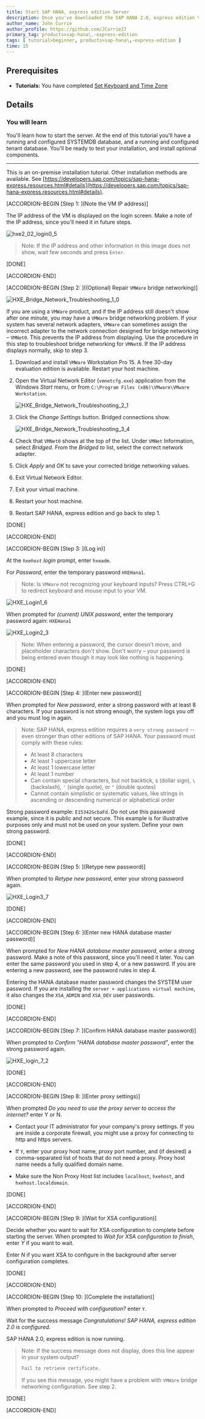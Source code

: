 ```yaml
---
title: Start SAP HANA, express edition Server
description: Once you've downloaded the SAP HANA 2.0, express edition Virtual Machine package and set the keyboard and time zone, log in and change the default passwords to secure your system.
author_name: John Currie
author_profile: https://github.com/JCurrie27
primary_tag: products>sap-hana\,-express-edition
tags: [ tutorial>beginner, products>sap-hana\,-express-edition ]
time: 15
---
```


<!-- loio6b3090fbfef64012a05475a833a7e77a -->

## Prerequisites
 - **Tutorials:** You have completed [Set Keyboard and Time Zone](hxe-ua-keyboard-vm)

## Details
### You will learn
You'll learn how to start the server. At the end of this tutorial you'll have a running and configured SYSTEMDB database, and a running and configured tenant database. You'll be ready to test your installation, and install optional components.

---

This is an on-premise installation tutorial. Other installation methods are available. See [https://developers.sap.com/topics/sap-hana-express.resources.html#details](https://developers.sap.com/topics/sap-hana-express.resources.html#details).

[ACCORDION-BEGIN [Step 1: ](Note the VM IP address)]

The IP address of the VM is displayed on the login screen. Make a note of the IP address, since you'll need it in future steps.

![hxe2_02_login0_5](hxe2_02_login0_5.png)

> Note:
> If the IP address and other information in this image does not show, wait few seconds and press `Enter`.
> 
> 

[DONE]

[ACCORDION-END]

[ACCORDION-BEGIN [Step 2: ]((Optional) Repair `VMWare` bridge networking)]

![HXE_Bridge_Network_Troubleshooting_1_0](HXE_Bridge_Network_Troubleshooting_1_0.png)

If you are using a `VMWare` product, and if the IP address still doesn't show after one minute, you may have a `VMWare` bridge networking problem. If your system has several network adapters, `VMWare` can sometimes assign the incorrect adapter to the network connection designed for bridge networking – `VMNet0`. This prevents the IP address from displaying. Use the procedure in this step to troubleshoot bridge networking for `VMNet0`. If the IP address displays normally, skip to step 3.

1.  Download and install `VMWare` Workstation Pro 15. A free 30-day evaluation edition is available. Restart your host machine.

2.  Open the Virtual Network Editor (`vmnetcfg.exe`) application from the Windows *Start* menu, or from `C:\Program Files (x86)\VMware\VMware Workstation`.

    ![HXE_Bridge_Network_Troubleshooting_2_1](HXE_Bridge_Network_Troubleshooting_2_1.png)

3.  Click the *Change Settings* button. Bridged connections show.

    ![HXE_Bridge_Network_Troubleshooting_3_4](HXE_Bridge_Network_Troubleshooting_3_4.png)

4.  Check that `VMNet0` shows at the top of the list. Under `VMNet` Information, select *Bridged*. From the *Bridged to* list, select the correct network adapter.
5.  Click *Apply* and *OK* to save your corrected bridge networking values.
6.  Exit Virtual Network Editor.
7.  Exit your virtual machine.
8.  Restart your host machine.
9.  Restart SAP HANA, express edition and go back to step 1.

[DONE]

[ACCORDION-END]

[ACCORDION-BEGIN [Step 3: ](Log in)]

At the *`hxehost` login* prompt, enter `hxeadm`.

For *Password*, enter the temporary password `HXEHana1`.

> Note:
> Is `VMWare` not recognizing your keyboard inputs? Press CTRL+G to redirect keyboard and mouse input to your VM.
> 
> 

![HXE_Login1_6](HXE_Login1_6.png)

When prompted for *(current) UNIX password*, enter the temporary password again: `HXEHana1`

![HXE_Login2_3](HXE_Login2_3.png)

> Note:
> When entering a password, the cursor doesn't move, and placeholder characters don't show. Don't worry – your password is being entered even though it may look like nothing is happening.
> 
> 

[DONE]

[ACCORDION-END]

[ACCORDION-BEGIN [Step 4: ](Enter new password)]

When prompted for *New password*, enter a strong password with at least 8 characters. If your password is not strong enough, the system logs you off and you must log in again.

> Note:
> SAP HANA, express edition requires a `very strong password` -- even stronger than other editions of SAP HANA. Your password must comply with these rules:
> 
> -   At least 8 characters
> -   At least 1 uppercase letter
> -   At least 1 lowercase letter
> -   At least 1 number
> -   Can contain special characters, but not backtick, `$` (dollar sign), `\` (backslash), `'` (single quote), or `"` (double quotes)
> -   Cannot contain simplistic or systematic values, like strings in ascending or descending numerical or alphabetical order
> 
> 

Strong password example: `E15342GcbaFd`. Do not use this password example, since it is public and not secure. This example is for illustrative purposes only and must not be used on your system. Define your own strong password.

[DONE]

[ACCORDION-END]

[ACCORDION-BEGIN [Step 5: ](Retype new password)]

When prompted to *Retype new password*, enter your strong password again.

![HXE_Login3_7](HXE_Login3_7.png)

[DONE]

[ACCORDION-END]

[ACCORDION-BEGIN [Step 6: ](Enter new HANA database master password)]

When prompted for *New HANA database master password*, enter a strong password. Make a note of this password, since you'll need it later. You can enter the same password you used in step 4, or a new password. If you are entering a new password, see the password rules in step 4.

Entering the HANA database master password changes the SYSTEM user password. If you are installing the `server + applications virtual machine`, it also changes the `XSA_ADMIN` and `XSA_DEV` user passwords.

[DONE]

[ACCORDION-END]

[ACCORDION-BEGIN [Step 7: ](Confirm HANA database master password)]

When prompted to *Confirm "HANA database master password"*, enter the strong password again.

![HXE_login_7_2](HXE_login_7_2.png)

[DONE]

[ACCORDION-END]

[ACCORDION-BEGIN [Step 8: ](Enter proxy settings)]

When prompted *Do you need to use the proxy server to access the internet?* enter Y or N.

-   Contact your IT administrator for your company's proxy settings. If you are inside a corporate firewall, you might use a proxy for connecting to http and https servers.

-   If `Y`, enter your proxy host name, proxy port number, and (if desired) a comma-separated list of hosts that do not need a proxy. Proxy host name needs a fully qualified domain name.
-   Make sure the Non Proxy Host list includes `localhost`, `hxehost`, and `hxehost.localdomain`.

[DONE]

[ACCORDION-END]

[ACCORDION-BEGIN [Step 9: ](Wait for XSA configuration)]

Decide whether you want to wait for XSA configuration to complete before starting the server. When prompted to *Wait for XSA configuration to finish*, enter *Y* if you want to wait.

Enter *N* if you want XSA to configure in the background after server configuration completes.

[DONE]

[ACCORDION-END]

[ACCORDION-BEGIN [Step 10: ](Complete the installation)]

When prompted to *Proceed with configuration?* enter `Y`.

Wait for the success message *Congratulations! SAP HANA, express edition 2.0 is configured.*

SAP HANA 2.0, express edition is now running.

> Note:
> If the success message does not display, does this line appear in your system output?
> 
> ```bash
> Fail to retrieve certificate.
> ```
> 
> If you see this message, you might have a problem with `VMWare` bridge networking configuration. See step 2.
> 
> 

[DONE]

[ACCORDION-END]


